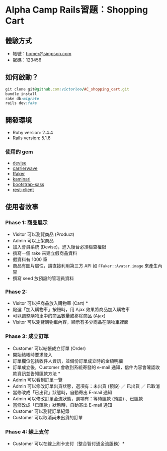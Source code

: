 # Alpha Camp Rails習題︰Shopping Cart

## 體驗方式
* 帳號：homer@simpson.com
* 密碼：123456

## 如何啟動？

```ruby
git clone git@github.com:victorloo/AC_shopping_cart.git
bundle install
rake db:migrate
rails dev:fake
```

## 開發環境

* Ruby version: 2.4.4
* Rails version: 5.1.6

### 使用的 gem

* [devise](https://rubygems.org/gems/devise)
* [carrierwave](https://rubygems.org/gems/carrierwave)
* [ffaker](https://rubygems.org/gems/ffaker)
* [kaminari](https://rubygems.org/gems/kaminari)
* [bootstrap-sass](https://rubygems.org/gems/bootstrap-sass)
* [rest-client](https://rubygems.org/gems/rest-client)

## 使用者故事

### Phase 1: 商品展示
* Visitor 可以瀏覽商品 (Product)
* Admin 可以上架商品
* 加入會員系統 (Devise)，進入後台必須檢查權限
* 撰寫一個 rake 來建立假商品資料
* 假資料有 1000 筆
* 商品有圖片屬性，請直接利用第三方 API 如 `FFaker::Avatar.image` 來產生內容
* 撰寫 seed 放預設的管理員資料
### Phase 2:
* Visitor 可以把商品放入購物車 (Cart) *
* 點選「加入購物車」按鈕時，用 Ajax 效果將商品加入購物車
* 可以調整購物車中的商品數量或移除商品 (Ajax)
* Visitor 可以瀏覽購物車內容，顯示有多少商品在購物車裡面
### Phase 3: 成立訂單
* Customer 可以結帳成立訂單 (Order)
* 開始結帳時要求登入
* 訂單欄位包括收件人資訊，並備份訂單成立時的金額明細
* 訂單成立後，Customer 會收到系統寄發的 e-mail 通知，信件內容會確認收款資訊並告知匯款方法 *
* Admin 可以看到訂單一覽
* Admin 可以修改訂單出貨狀態，選項有：未出貨 (預設) ／ 已出貨 ／ 已取消
* 當修改成「已出貨」狀態時，自動寄出 E-mail 通知
* Admin 可以修改訂單金流狀態，選項有：等待匯款 (預設) 、已匯款
* 當修改成「已匯款」狀態時，自動寄出 E-mail 通知
* Customer 可以瀏覽訂單紀錄
* Customer 可以取消尚未出貨的訂單
### Phase 4: 線上支付
* Customer 可以在線上刷卡支付（整合智付通金流服務）*